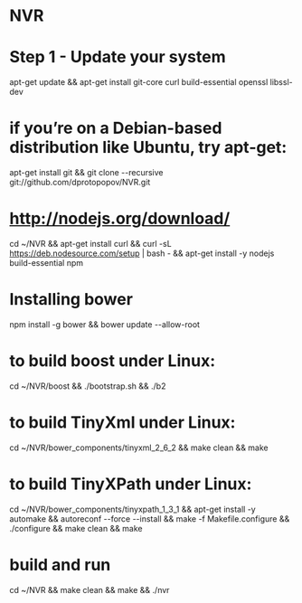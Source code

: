 NVR
===

# Step 1 - Update your system
apt-get update && apt-get install git-core curl build-essential openssl libssl-dev
# if you’re on a Debian-based distribution like Ubuntu, try apt-get:
apt-get install git && git clone --recursive git://github.com/dprotopopov/NVR.git
# http://nodejs.org/download/
cd ~/NVR && apt-get install curl && curl -sL https://deb.nodesource.com/setup | bash - && apt-get install -y nodejs build-essential npm
# Installing bower
npm install -g bower && bower update --allow-root
# to build boost under Linux:
cd ~/NVR/boost && ./bootstrap.sh && ./b2
# to build TinyXml under Linux:
cd ~/NVR/bower_components/tinyxml_2_6_2 && make clean && make
# to build TinyXPath under Linux:
cd ~/NVR/bower_components/tinyxpath_1_3_1 && apt-get install -y automake && autoreconf --force --install && make -f Makefile.configure && ./configure && make clean && make
# build and run
cd ~/NVR && make clean && make && ./nvr
